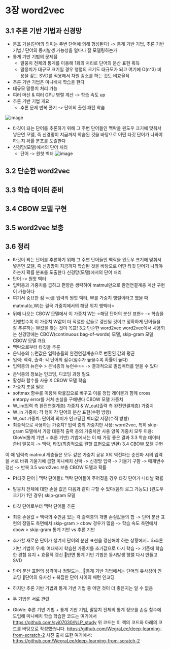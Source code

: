 # 3장 word2vec
## 3.1 추론 기반 기법과 신경망
- 분포 가설(단어의 의미는 주변 단어에 의해 형성된다) -> 통계 기반 기법, 추론 기반 기법 / 단어의 동시발생 가능성을 얼마나 잘 모델링하는가
- 통계 기반 기법의 문제점
  - 말뭉치 전체의 통계를 이용해 1회의 처리로 단어의 분산 표현 획득
  - 말뭉치가 대규모 크기일 경우 행렬의 크기도 대규모가 되고 여기에 O(n^3) 비용을 갖는 SVD를 적용해서 차원 감소를 하는 것도 비효율적
- 추론 기반 기법은 미니배치 학습을 한다
- 대규모 말뭉치 처리 가능
- 여러 머신 & 여러 GPU 병렬 계산 -> 학습 속도 up
- 추론 기반 기법 개요
  - 추론 문제 반복 풀기 -> 단어의 출현 패턴 학습

![image](https://github.com/user-attachments/assets/57f262dc-6d05-4ef8-90d1-0a910ed1280d)
  - 타깃이 되는 단어를 추론하기 위해 그 주변 단어들인 맥락을 윈도우 크기에 맞춰서 넣은면 모델, 즉 신경망이 지금까지 학습된 것을 바탕으로 어떤 타깃 단어가 나와야 하는지 확률 분포를 도출한다
- 신경망(모델)에서의 단어 처리
  - 단어 -> 원핫 벡터
![image](https://github.com/user-attachments/assets/68c04d97-5c4f-4ca1-8b82-64b873910904)

    
## 3.2 단순한 word2vec
## 3.3 학습 데이터 준비
## 3.4 CBOW 모델 구현
## 3.5 word2vec 보충
## 3.6 정리

- 타깃이 되는 단어를 추론하기 위해 그 주변 단어들인 맥락을 윈도우 크기에 맞춰서 넣은면 모델, 즉 신경망이 지금까지 학습된 것을 바탕으로 어떤 타깃 단어가 나와야 하는지 확률 분포를 도출한다
신경망(모델)에서의 단어 처리
- 단어 -> 원핫 벡터
- 입력층과 가중치를 곱하고 편향은 생략하여 matmul만으로 완전연결계층 계산 구현이 가능하다
- 여기서 중요한 점 ⭐️c를 입력의 원핫 벡터, W를 가중치 행렬이라고 했을 때 matmul(c,W)는 결국 가중치에서의 해당 위치 행벡터⭐️
- 뒤에 나오는 CBOW 모델에서 이 가중치 W는 ⭐️해당 단어의 분산 표현⭐️
-> 학습을 진행할수록 이 가중치 W값이 더 적절한 값들로 갱신될 것이고 정확하게 단어들을 잘 추론하는 W값을 찾는 것이 목표!
3.2 단순한 word2vec
word2vec에서 사용되는 신경망에는 CBOW(continuous bag-of-words) 모델, skip-gram 모델
CBOW 모델 개요
- 맥락으로부터 타깃을 추론
- 은닉층의 뉴런값은 입력층들의 완전연결계층으로 변환된 값의 평균
- 입력: 맥락, 출력: 각 단어의 점수(점수가 높을수록 확률이 높다)
- 입력층의 뉴런수 > 은닉층의 뉴런수⭐️⭐️ -> 결과적으로 밀집벡터를 얻을 수 있다
- 은닉층의 정보는 인코딩, 디코딩 과정 필요
- 활성화 함수를 사용 X
CBOW 모델 학습
- 가중치 조절 필요
- softmax 함수를 이용해 확률값으로 바꾸고 이를 정답 레이블과 함께 cross entorpy error를 거쳐 손실을 구해낸다
CBOW 모델 가중치
- W_in(입력 측 완전연결계층) 가중치 & W_out(출력 측 완전연결계층) 가중치
- W_in 가중치: 각 행이 각 단어의 분산 표현(수평 방향)
- W_out 가중치: 단어의 의미가 인코딩된 벡터값 저장(수직 방향)
- 최종적으로 사용하는 가중치?
입력 층의 가중치만 사용: word2vec, 특히 skip-gram 모델에서 가장 대중적
출력 층의 가중치만 사용
양쪽 가중치 모두 이용: GloVe(통계 기반 + 추론 기반) 기법에서는 이 때 가장 좋은 결과
3.3 학습 데이터 준비
말뭉치 -> 맥락, 타깃(최종적으로 원핫 표현으로 변환)
3.4 CBOW 모델 구현


이 때 입력측 matmul 계층들은 모두 같은 가중치 공유
X의 역전파는 순전파 시의 입력을 서로 바꿔 기울기에 곱함
미니배치 선택 -> 신경망 입력 -> 기울기 구함 -> 매개변수 갱신 -> 반복
3.5 word2vec 보충
CBOW 모델과 확률
- P(타깃 단어 | 맥락 단어들): 맥락 단어들이 주어졌을 경우 타깃 단어가 나타날 확률
- 말뭉치 전체에 대한 손실 값은 다음과 같이 구할 수 있다(음의 로그 가능도)
(윈도우 크기가 1인 경우)
skip-gram 모델

- 타깃 단어로부터 맥락 단어들 추론
- 최종 손실값 = 맥락의 수만큼 있는 각 출력층의 개별 손실값들의 합
-> 단어 분산 표현의 정밀도 측면에서 skip-gram > cbow 경우가 많음
-> 학습 속도 측면에서 cbow > skip-gram
통계 기반 vs 추론 기반
- 추가할 새로운 단어가 생겨서 단어의 분산 표현을 갱신해야 하는 상황에서..
👍추론 기반 기법이 우세: 여태까지 학습한 가중치를 초기값으로 다시 학습 -> 기존에 학습한 경험 유지 + 효율적 갱신
🤔반면 통계 기반 기법은 동시발생 행렬 다시 만들고 SVD
- 단어 분산 표현의 성격이나 정밀도는..
🌱통계 기반 기법에서는 단어의 유사성이 인코딩
🌱단어의 유사성 + 복잡한 단어 사이의 패턴 인코딩
- 하지만 추론 기반 기법과 통계 기반 기법 중 어떤 것이 더 좋은지는 알 수 없음
- 두 기법은 서로 관련
- GloVe: 추론 기반 기법 + 통계 기반 기법, 말뭉치 전체의 통계 정보를 손실 함수에 도입해 미니배치 학습
학습한 코드는 여기에서
https://github.com/syi07030/NLP_study
위 코드는 이 책의 코드와 아래의 코드를 바탕으로 작성했습니다.
https://github.com/WegraLee/deep-learning-from-scratch-2
사진 출처 또한 여기에서: https://github.com/WegraLee/deep-learning-from-scratch-2
